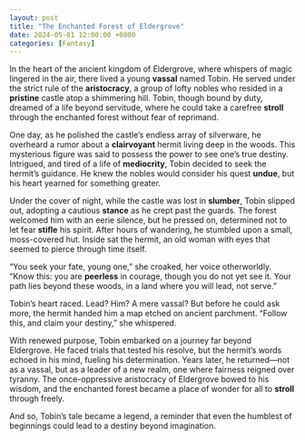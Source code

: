 ```yaml
---
layout: post
title: "The Enchanted Forest of Eldergrove"
date: 2024-05-01 12:00:00 +0800
categories: [Fantasy]
---
```


In the heart of the ancient kingdom of Eldergrove, where whispers of magic lingered in the air, there lived a young **vassal** named Tobin. He served under the strict rule of the **aristocracy**, a group of lofty nobles who resided in a **pristine** castle atop a shimmering hill. Tobin, though bound by duty, dreamed of a life beyond servitude, where he could take a carefree **stroll** through the enchanted forest without fear of reprimand.

One day, as he polished the castle’s endless array of silverware, he overheard a rumor about a **clairvoyant** hermit living deep in the woods. This mysterious figure was said to possess the power to see one’s true destiny. Intrigued, and tired of a life of **mediocrity**, Tobin decided to seek the hermit’s guidance. He knew the nobles would consider his quest **undue**, but his heart yearned for something greater.

Under the cover of night, while the castle was lost in **slumber**, Tobin slipped out, adopting a cautious **stance** as he crept past the guards. The forest welcomed him with an eerie silence, but he pressed on, determined not to let fear **stifle** his spirit. After hours of wandering, he stumbled upon a small, moss-covered hut. Inside sat the hermit, an old woman with eyes that seemed to pierce through time itself.

“You seek your fate, young one,” she croaked, her voice otherworldly. “Know this: you are **peerless** in courage, though you do not yet see it. Your path lies beyond these woods, in a land where you will lead, not serve.”

Tobin’s heart raced. Lead? Him? A mere vassal? But before he could ask more, the hermit handed him a map etched on ancient parchment. “Follow this, and claim your destiny,” she whispered.

With renewed purpose, Tobin embarked on a journey far beyond Eldergrove. He faced trials that tested his resolve, but the hermit’s words echoed in his mind, fueling his determination. Years later, he returned—not as a vassal, but as a leader of a new realm, one where fairness reigned over tyranny. The once-oppressive aristocracy of Eldergrove bowed to his wisdom, and the enchanted forest became a place of wonder for all to **stroll** through freely.

And so, Tobin’s tale became a legend, a reminder that even the humblest of beginnings could lead to a destiny beyond imagination.